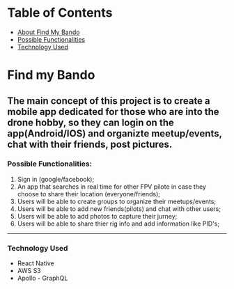 # Table of Contents
+ [About Find My Bando](#findmybando)
+ [Possible Functionalities](#possibleFunctionalities)
+ [Technology Used](#technologyUsed)

# <a name="findmybando"></a>Find my Bando

## The main concept of this project is to create a mobile app dedicated for those who are into the drone hobby, so they can login on the app(Android/IOS) and organizte meetup/events, chat with their friends, post pictures.

### <a name="possibleFunctionalities">Possible Functionalities:<a/>

1. Sign in (google/facebook);
2. An app that searches in real time for other FPV pilote in case they choose to share their location (everyone/friends);
3. Users will be able to create groups to organize their meetups/events;
4. Users will be able to add new friends(pilots) and chat with other users;
5. Users will be able to add photos to capture their jurney;
6. Users will be able to share thier rig info and add information like PID's;
___

### <a name="technologyUsed">Technology Used<a/>

+ React Native
+ AWS S3
+ Apollo - GraphQL
